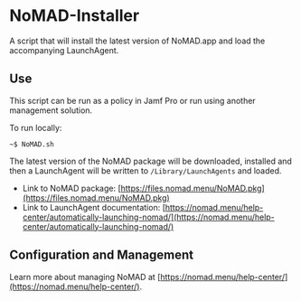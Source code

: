 # NoMAD-Installer

A script that will install the latest version of NoMAD.app and load the accompanying LaunchAgent.

## Use

This script can be run as a policy in Jamf Pro or run using another management solution.

To run locally:

```
~$ NoMAD.sh
```

The latest version of the NoMAD package will be downloaded, installed and then a LaunchAgent will be written to `/Library/LaunchAgents` and loaded.

* Link to NoMAD package: [https://files.nomad.menu/NoMAD.pkg](https://files.nomad.menu/NoMAD.pkg)
* Link to LaunchAgent documentation: [https://nomad.menu/help-center/automatically-launching-nomad/](https://nomad.menu/help-center/automatically-launching-nomad/)

## Configuration and Management

Learn more about managing NoMAD at [https://nomad.menu/help-center/](https://nomad.menu/help-center/).
